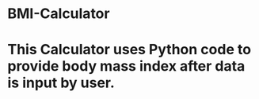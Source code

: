 # BMI-Calculator
# This Calculator uses Python code to provide body mass index after data is input by user.

